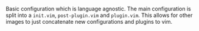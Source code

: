 Basic configuration which is language agnostic. The main configuration is
split into a `init.vim`, `post-plugin.vim` and `plugin.vim`. This allows for
other images to just concatenate new configurations and plugins to vim.
